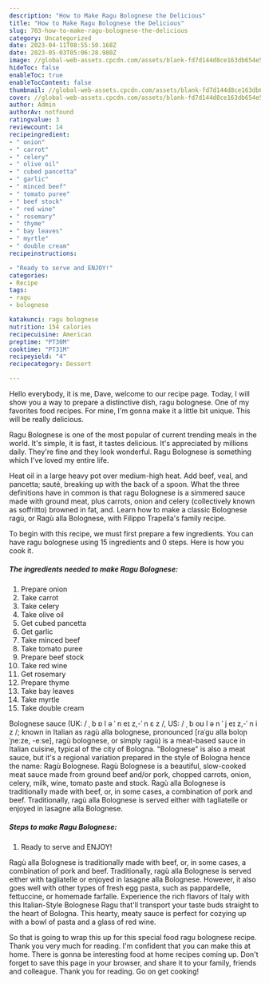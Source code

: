 ```yaml
---
description: "How to Make Ragu Bolognese the Delicious"
title: "How to Make Ragu Bolognese the Delicious"
slug: 703-how-to-make-ragu-bolognese-the-delicious
category: Uncategorized
date: 2023-04-11T08:55:50.168Z
date: 2023-05-03T05:06:28.980Z
image: //global-web-assets.cpcdn.com/assets/blank-fd7d144d8ce163db654e5a02c40b08a2775adb7897d16e4062681dc7e1b2800f.png
hideToc: false
enableToc: true
enableTocContent: false
thumbnail: //global-web-assets.cpcdn.com/assets/blank-fd7d144d8ce163db654e5a02c40b08a2775adb7897d16e4062681dc7e1b2800f.png
cover: //global-web-assets.cpcdn.com/assets/blank-fd7d144d8ce163db654e5a02c40b08a2775adb7897d16e4062681dc7e1b2800f.png
author: Admin
authorAv: notfound
ratingvalue: 3
reviewcount: 14
recipeingredient:
- " onion"
- " carrot"
- " celery"
- " olive oil"
- " cubed pancetta"
- " garlic"
- " minced beef"
- " tomato puree"
- " beef stock"
- " red wine"
- " rosemary"
- " thyme"
- " bay leaves"
- " myrtle"
- " double cream"
recipeinstructions:

- "Ready to serve and ENJOY!"
categories:
- Recipe
tags:
- ragu
- bolognese

katakunci: ragu bolognese 
nutrition: 154 calories
recipecuisine: American
preptime: "PT30M"
cooktime: "PT31M"
recipeyield: "4"
recipecategory: Dessert

---
```



Hello everybody, it is me, Dave, welcome to our recipe page. Today, I will show you a way to prepare a distinctive dish, ragu bolognese. One of my favorites food recipes. For mine, I'm gonna make it a little bit unique. This will be really delicious.

Ragu Bolognese is one of the most popular of current trending meals in the world. It's simple, it is fast, it tastes delicious. It's appreciated by millions daily. They're fine and they look wonderful. Ragu Bolognese is something which I've loved my entire life.

Heat oil in a large heavy pot over medium-high heat. Add beef, veal, and pancetta; sauté, breaking up with the back of a spoon. What the three definitions have in common is that ragu Bolognese is a simmered sauce made with ground meat, plus carrots, onion and celery (collectively known as soffritto) browned in fat, and. Learn how to make a classic Bolognese ragù, or Ragù alla Bolognese, with Filippo Trapella&#39;s family recipe.


To begin with this recipe, we must first prepare a few ingredients. You can have ragu bolognese using 15 ingredients and 0 steps. Here is how you cook it.

<!--inarticleads1-->

##### The ingredients needed to make Ragu Bolognese:

1. Prepare  onion
1. Take  carrot
1. Take  celery
1. Take  olive oil
1. Get  cubed pancetta
1. Get  garlic
1. Take  minced beef
1. Take  tomato puree
1. Prepare  beef stock
1. Take  red wine
1. Get  rosemary
1. Prepare  thyme
1. Take  bay leaves
1. Take  myrtle
1. Take  double cream


Bolognese sauce (UK: / ˌ b ɒ l ə ˈ n eɪ z,-ˈ n ɛ z /, US: / ˌ b oʊ l ə n ˈ j eɪ z,-ˈ n i z /; known in Italian as ragù alla bolognese, pronounced [raˈɡu alla boloɲˈɲeːze, -eːse], ragù bolognese, or simply ragù) is a meat-based sauce in Italian cuisine, typical of the city of Bologna. &#34;Bolognese&#34; is also a meat sauce, but it&#39;s a regional variation prepared in the style of Bologna hence the name: Ragù Bolognese. Ragù Bolognese is a beautiful, slow-cooked meat sauce made from ground beef and/or pork, chopped carrots, onion, celery, milk, wine, tomato paste and stock. Ragù alla Bolognese is traditionally made with beef, or, in some cases, a combination of pork and beef. Traditionally, ragù alla Bolognese is served either with tagliatelle or enjoyed in lasagne alla Bolognese. 

<!--inarticleads2-->

##### Steps to make Ragu Bolognese:


1. Ready to serve and ENJOY!

Ragù alla Bolognese is traditionally made with beef, or, in some cases, a combination of pork and beef. Traditionally, ragù alla Bolognese is served either with tagliatelle or enjoyed in lasagne alla Bolognese. However, it also goes well with other types of fresh egg pasta, such as pappardelle, fettuccine, or homemade farfalle. Experience the rich flavors of Italy with this Italian-Style Bolognese Ragu that&#39;ll transport your taste buds straight to the heart of Bologna. This hearty, meaty sauce is perfect for cozying up with a bowl of pasta and a glass of red wine. 

So that is going to wrap this up for this special food ragu bolognese recipe. Thank you very much for reading. I'm confident that you can make this at home. There is gonna be interesting food at home recipes coming up. Don't forget to save this page in your browser, and share it to your family, friends and colleague. Thank you for reading. Go on get cooking!

